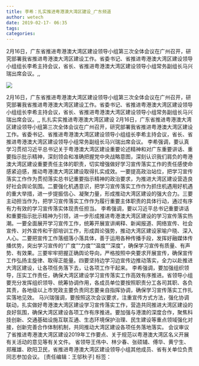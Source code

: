 ```yaml
---
title: 李希：扎实推进粤港澳大湾区建设_广东频道
author: wetech
date: 2019-02-17- 06:35
tags: 
categories: 
---
```

2月16日，广东省推进粤港澳大湾区建设领导小组第三次全体会议在广州召开，研究部署我省推进粤港澳大湾区建设工作。省委书记、省推进粤港澳大湾区建设领导小组组长李希主持会议，省长、省推进粤港澳大湾区建设领导小组常务副组长马兴瑞出席会议。,,
<!-- more -->
                
<img align="center" border="0" src="http://p2.ifengimg.com/a/2016/0810/204c433878d5cf9size1_w16_h16.png" />
                
                
            
2月16日，广东省推进粤港澳大湾区建设领导小组第三次全体会议在广州召开，研究部署我省推进粤港澳大湾区建设工作。省委书记、省推进粤港澳大湾区建设领导小组组长李希主持会议，省长、省推进粤港澳大湾区建设领导小组常务副组长马兴瑞出席会议。,,
扎扎实实推进粤港澳大湾区建设
2月16日，广东省推进粤港澳大湾区建设领导小组第三次全体会议在广州召开，研究部署我省推进粤港澳大湾区建设工作。省委书记、省推进粤港澳大湾区建设领导小组组长李希主持会议，省长、省推进粤港澳大湾区建设领导小组常务副组长马兴瑞出席会议。
李希强调，要认真学习贯彻习近平总书记关于粤港澳大湾区建设重要论述精神和对广东重要讲话、重要指示批示精神，深刻领会和准确把握党中央战略意图，深刻认识我们肩负的粤港澳大湾区建设重要责任主体的职责，切实增强做好学习宣传落实工作的责任感使命感紧迫感，推动粤港澳大湾区建设取得扎实成效。一要提高政治站位，把学习宣传落实工作作为贯彻落实总书记重要指示精神的政治要求，为推进大湾区建设营造良好社会舆论氛围。二要强化机遇意识，把学习宣传落实工作作为抓住机遇用好机遇的重大举措，进一步提振信心、凝聚力量，形成推动大湾区建设的强大合力。三要主动担当作为，把学习宣传落实工作作为履行重要主体职责的具体行动，通过有序有力有效的学习宣传落实体现责任担当。
李希强调，要以习近平总书记重要讲话和重要指示批示精神为引领，进一步形成推进粤港澳大湾区建设的学习宣传落实热潮。一要全面展开学习宣传工作，统筹开展宣讲阐释、新闻报道、网络宣传、社会宣传、对外宣传和干部培训工作，形成舆论强势，推动大湾区建设家喻户晓、深入人心。二要把宣传工作落细落小落具体，善于运用各种传播手段，发挥好融媒体传播优势，突出学习宣传的“广度”“力度”“温度”“深度”，确保学习宣传有质量、有声势、有效果。三要牢牢把握正确舆论导向，严格按照中央要求开展宣传，确保宣传工作弘扬主旋律、取得正能量。四要坚持边学习边宣传边推动落实，全力以赴推进大湾区建设，让各项任务落下去，让各项工作干起来。
李希强调，要加强组织领导，压实工作责任，确保大湾区建设学习宣传落实工作高效有序推进。省领导小组要充分发挥组织领导、统筹协调作用，各成员单位要按照职责分工各司其职、各负其责，各地级以上市党政主要负责同志要亲自指挥协调，确保学习宣传落实工作扎实落地见效。
马兴瑞强调，要按照这次会议要求，注重宣传方式方法，强化协调联动，扎实做好粤港澳大湾区建设学习宣传落实工作，营造共同推进大湾区建设的良好氛围，确保大湾区建设各项工作有序推进。要加强与港澳的深度合作，聚焦科技创新、交通基础设施互联互通、生态环境保护治理、民生建设等重点领域强化对接，创新完善合作体制机制，共同推动大湾区建设各项任务落地落实。
会议审议了省推进粤港澳大湾区建设2019年工作要点、关于规范以粤港澳大湾区名义开展有关活动的意见等有关文件。
省领导王伟中、林少春、张硕辅、傅华、黄宁生、郑雁雄、欧阳卫民，省推进粤港澳大湾区建设领导小组其他成员、省有关单位负责同志参加会议。
[责任编辑：王邬秋子]
标签：
 
 
 
             
